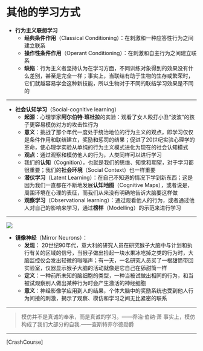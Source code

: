# 其他的学习方式
* **行为主义联想学习**
  * **经典条件作用**（Classical Conditioning）：在刺激和一种应答性行为之间建立联系
  * **操作性条件作用**（Operant Conditioning）：在刺激和自主行为之间建立联系
  * **缺陷**：行为主义者坚持认为在学习方面，不同训练对象得到的效果没有什么差别，甚至是完全一样；事实上，当联结有助于生物的生存或繁荣时，它们就越容易学会这种新技能，所以生物对于不同的联结学习效果是不同的
---
* **社会认知学习**（Social-cognitive learning）
  * **起源**：心理学家**阿尔伯特·班杜拉**的实验：观看了女人殴打小丑“波波”的孩子更容易模仿对方的攻击性行为
  * **意义**：挑战了那个年代一度处于统治地位的行为主义的观点，即学习仅仅是条件作用和联结建立，奖励和惩罚的结果；促进了20世纪实验心理学的革命，使心理学实验从单纯的行为主义模式进化为现在的社会认知模式
  * **观点**：通过观察和模仿他人的行为，人类同样可以进行学习
  * 我们的**认知**（Cognition），也就是我们的思维、知觉和期望，对于学习都很重要；我们的**社会环境**（Social Context）也一样重要
  * **潜伏学习**（Latent Learning）：在自己不知道的情况下学到新东西；这是因为我们一直都在不断地发展**认知地图**（Cognitive Maps），或者说是，周围环境在心理的表征，而我们从来没有明确地告诉大脑要这样做
  *  **观察学习**（Observational learning）：通过观看他人的行为，或者通过他人对自己的影响来学习，通过**榜样**（Modelling）的示范来进行学习
---
![](images/RewardPathway.png)
* **镜像神经**（Mirror Neurons）： 
  * **发现**： 20世纪90年代，意大利的研究人员在研究猴子大脑中与计划和执行有关的区域的信号，当猴子做出捡起一块水果冰吃掉之类的行为时，大脑监控仪会发出轻微的嗡嗡声；有一天，一名研究人员买了一根甜筒带回实验室，仪器显示猴子大脑的活动就像是它自己在舔甜筒一样
  * **定义**：一种前所未知的脑细胞的类型，一种当被试做出相同的行为，和当被试观察别人做出某种行为时会产生激活的神经细胞
  * **意义**：神经影像学应用到人的结果，个体大脑中的奖励系统也受到他人行为间接的刺激，揭示了观察、模仿和学习之间无比紧密的联系
---
>模仿并不是真诚的奉承，而是真诚的学习。——乔治·伯纳·萧
>事实上，模仿构成了我们大部分的自我.——查斯特菲尔德勋爵
---
[CrashCourse]